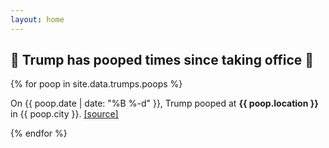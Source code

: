 ```yaml
---
layout: home
---
```

<div id="archive">
  <h2>💩 Trump has pooped <span class="thecount"></span> times since taking office 💩</h2>
  <div class="list">
    {% for poop in site.data.trumps.poops %}
      <p class="poops">On {{ poop.date | date: "%B %-d" }}, Trump pooped at <b>{{ poop.location }}</b> in {{ poop.city }}. <a href="{{ poop.link }}">[source]</a></p>
    {% endfor %}
  </div>
</div>

<script>
var numItems = $('.poops').length;
$( ".thecount" ).append(numItems);
</script>
